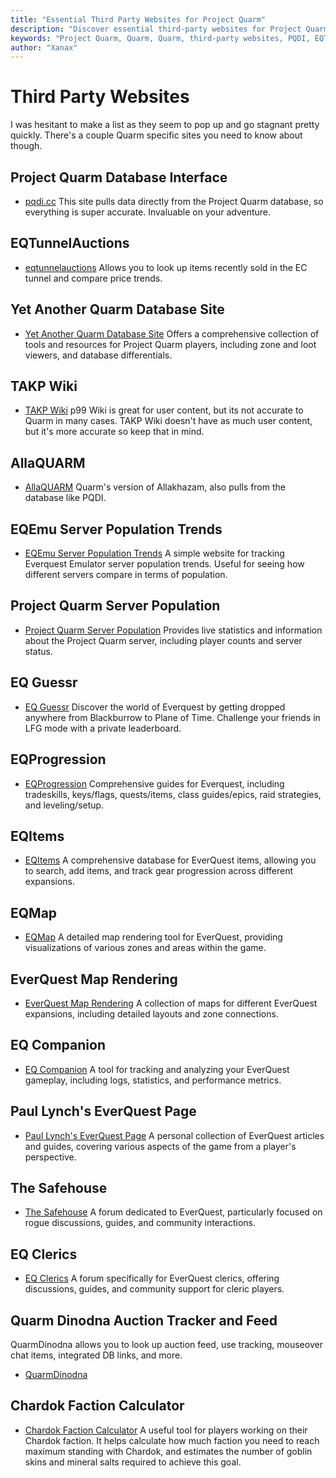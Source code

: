 ```yaml
---
title: "Essential Third Party Websites for Project Quarm"
description: "Discover essential third-party websites for Project Quarm, including the Project Quarm Database Interface, EQTunnelAuctions, TAKP Wiki, and AllaQUARM."
keywords: "Project Quarm, Quarm, Quarm, third-party websites, PQDI, EQTunnelAuctions, TAKP Wiki, AllaQUARM, EverQuest, TAKP"
author: "Xanax"
---
```


# Third Party Websites

I was hesitant to make a list as they seem to pop up and go stagnant pretty quickly. There's a couple Quarm specific sites you need to know about though.

## Project Quarm Database Interface 

- [pqdi.cc](https://www.pqdi.cc/) This site pulls data directly from the Project Quarm database, so everything is super accurate. Invaluable on your adventure.

## EQTunnelAuctions

- [eqtunnelauctions](https://www.eqtunnelauctions.com/) Allows you to look up items recently sold in the EC tunnel and compare price trends.

## Yet Another Quarm Database Site

- [Yet Another Quarm Database Site](https://yaqds.cc) Offers a comprehensive collection of tools and resources for Project Quarm players, including zone and loot viewers, and database differentials.

## TAKP Wiki

- [TAKP Wiki](https://wiki.takp.info/index.php/Main_Page) p99 Wiki is great for user content, but its not accurate to Quarm in many cases. TAKP Wiki doesn't have as much user content, but it's more accurate so keep that in mind.

## AllaQUARM

- [AllaQUARM](https://eqtunnelauctions.com/alla/) Quarm's version of Allakhazam, also pulls from the database like PQDI.

## EQEmu Server Population Trends

- [EQEmu Server Population Trends](https://unixgeek.com/eqemu.html) A simple website for tracking Everquest Emulator server population trends. Useful for seeing how different servers compare in terms of population.

## Project Quarm Server Population

- [Project Quarm Server Population](https://www.eqemulator.org/index.php?pageid=serverinfo&worldid=3962) Provides live statistics and information about the Project Quarm server, including player counts and server status.

## EQ Guessr

- [EQ Guessr](https://www.eq-guessr.com/en) Discover the world of Everquest by getting dropped anywhere from Blackburrow to Plane of Time. Challenge your friends in LFG mode with a private leaderboard.

## EQProgression

- [EQProgression](https://www.eqprogression.com/) Comprehensive guides for Everquest, including tradeskills, keys/flags, quests/items, class guides/epics, raid strategies, and leveling/setup.

## EQItems

- [EQItems](https://eqitems.com/) A comprehensive database for EverQuest items, allowing you to search, add items, and track gear progression across different expansions.

## EQMap

- [EQMap](https://eqmap.vercel.app/) A detailed map rendering tool for EverQuest, providing visualizations of various zones and areas within the game.

## EverQuest Map Rendering

- [EverQuest Map Rendering](http://www.tski.co.jp/baldio/map/) A collection of maps for different EverQuest expansions, including detailed layouts and zone connections.

## EQ Companion

- [EQ Companion](https://eq-companion.com/) A tool for tracking and analyzing your EverQuest gameplay, including logs, statistics, and performance metrics.

## Paul Lynch's EverQuest Page

- [Paul Lynch's EverQuest Page](http://www.paullynch.org/Everquest/) A personal collection of EverQuest articles and guides, covering various aspects of the game from a player's perspective.

## The Safehouse

- [The Safehouse](https://thesafehouse.org/forums/forum/everquest-wing) A forum dedicated to EverQuest, particularly focused on rogue discussions, guides, and community interactions.

## EQ Clerics

- [EQ Clerics](https://eqclerics.org/forum/index.php) A forum specifically for EverQuest clerics, offering discussions, guides, and community support for cleric players.

## Quarm Dinodna Auction Tracker and Feed

QuarmDinodna allows you to look up auction feed, use tracking, mouseover chat items, integrated DB links, and more.

- [QuarmDinodna](https://quarm.dinodna.dev/)

## Chardok Faction Calculator

- [Chardok Faction Calculator](https://chardokfaction.github.io/) A useful tool for players working on their Chardok faction. It helps calculate how much faction you need to reach maximum standing with Chardok, and estimates the number of goblin skins and mineral salts required to achieve this goal.
